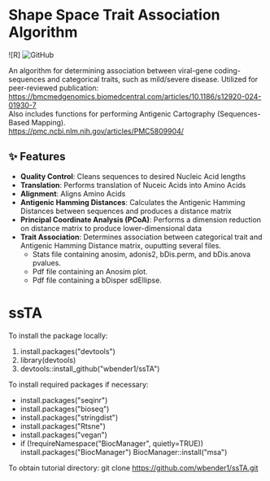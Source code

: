 # Shape Space Trait Association Algorithm

![R]
![GitHub](https://img.shields.io/badge/license-MIT-green)

An algorithm for determining association between viral-gene coding-sequences and categorical traits, such as mild/severe disease. 
Utilized for peer-reviewed publication: https://bmcmedgenomics.biomedcentral.com/articles/10.1186/s12920-024-01930-7  
Also includes functions for performing Antigenic Cartography (Sequences-Based Mapping).  
https://pmc.ncbi.nlm.nih.gov/articles/PMC5809904/

## ✨ Features
- **Quality Control**: Cleans sequences to desired Nucleic Acid lengths
- **Translation**: Performs translation of Nuceic Acids into Amino Acids
- **Alignment**: Aligns Amino Acids
- **Antigenic Hamming Distances**: Calculates the Antigenic Hamming Distances between sequences and produces a distance matrix
- **Principal Coordinate Analysis (PCoA)**: Performs a dimension reduction on distance matrix to produce lower-dimensional data
- **Trait Association**: Determines association between categorical trait and Antigenic Hamming Distance matrix, ouputting several files.  
  - Stats file containing anosim, adonis2, bDis.perm, and bDis.anova pvalues.
  - Pdf file containing an Anosim plot.
  - Pdf file containing a bDisper sdEllipse.





# ssTA

To install the package locally:
1. install.packages("devtools")
2. library(devtools)
3. devtools::install_github("wbender1/ssTA")

To install required packages if necessary:
- install.packages("seqinr")
- install.packages("bioseq")
- install.packages("stringdist")
- install.packages("Rtsne")
- install.packages("vegan")
- if (!requireNamespace("BiocManager", quietly=TRUE))
  install.packages("BiocManager")
  BiocManager::install("msa")

To obtain tutorial directory:
git clone https://github.com/wbender1/ssTA.git
